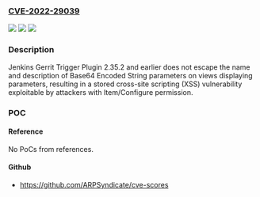 ### [CVE-2022-29039](https://cve.mitre.org/cgi-bin/cvename.cgi?name=CVE-2022-29039)
![](https://img.shields.io/static/v1?label=Product&message=Jenkins%20Gerrit%20Trigger%20Plugin&color=blue)
![](https://img.shields.io/static/v1?label=Version&message=unspecified%3C%3D%202.35.2%20&color=brighgreen)
![](https://img.shields.io/static/v1?label=Vulnerability&message=n%2Fa&color=brighgreen)

### Description

Jenkins Gerrit Trigger Plugin 2.35.2 and earlier does not escape the name and description of Base64 Encoded String parameters on views displaying parameters, resulting in a stored cross-site scripting (XSS) vulnerability exploitable by attackers with Item/Configure permission.

### POC

#### Reference
No PoCs from references.

#### Github
- https://github.com/ARPSyndicate/cve-scores

